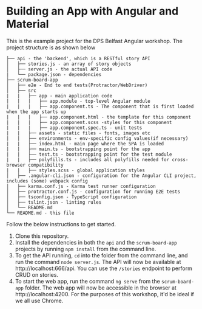 # Building an App with Angular and Material

This is the example project for the DPS Belfast Angular workshop. The project structure is as shown below

```
├── api - the 'backend', which is a RESTful story API
│   ├── stories.js - an array of story objects
│   ├── server.js - the actual API code
|   └── package.json - dependencies
├── scrum-board-app
│   ├── e2e - End to end tests(Protractor/WebDriver)
│   ├── src
|   |   ├── app - main application code
|   |   |   ├── app.module - top-level Angular module
|   |   |   ├── app.component.ts - The component that is first loaded when the app starts up
|   |   |   ├── app.component.html - the template for this component
|   |   |   ├── app.component.scss -styles for this component
|   |   |   ├── app.component.spec.ts - unit tests
|   |   ├── assets - static files - fonts, images etc
|   |   ├── environments - env-specific config values(if necessary)
|   |   ├── index.html - main page where the SPA is loaded
|   |   ├── main.ts - bootstrapping point for the app
|   |   ├── test.ts - bootstrapping point for the test module
|   |   ├── polyfills.ts - includes all polyfills needed for cross-browser compatibility
|   |   ├── styles.scss - global application styles
│   ├── .angular-cli.json - configuration for the Angular CLI project, includes (some) webpack config
│   ├── karma.conf.js - Karma test runner configuration
│   ├── protractor.conf.js - configuration for running E2E tests
│   ├── tsconfig.json - TypeScript configuration
│   ├── tslint.json - linting rules
│   └── README.md
└── README.md - this file
```

Follow the below instructions to get started.

1. Clone this repository.
2. Install the dependencies in both the `api` and the `scrum-board-app` projects by running `npm install` from the command line.
3. To get the API running, `cd` into the folder from the command line, and run the command `node server.js`. The API will now be available at http://localhost:666/api. You can use the `/stories` endpoint to perform CRUD on stories.
4. To start the web app, run the command `ng serve` from the `scrum-board-app` folder. The web app will now be accessible in the browser at http://localhost:4200. For the purposes of this workshop, it'd be ideal if we all use Chrome.
